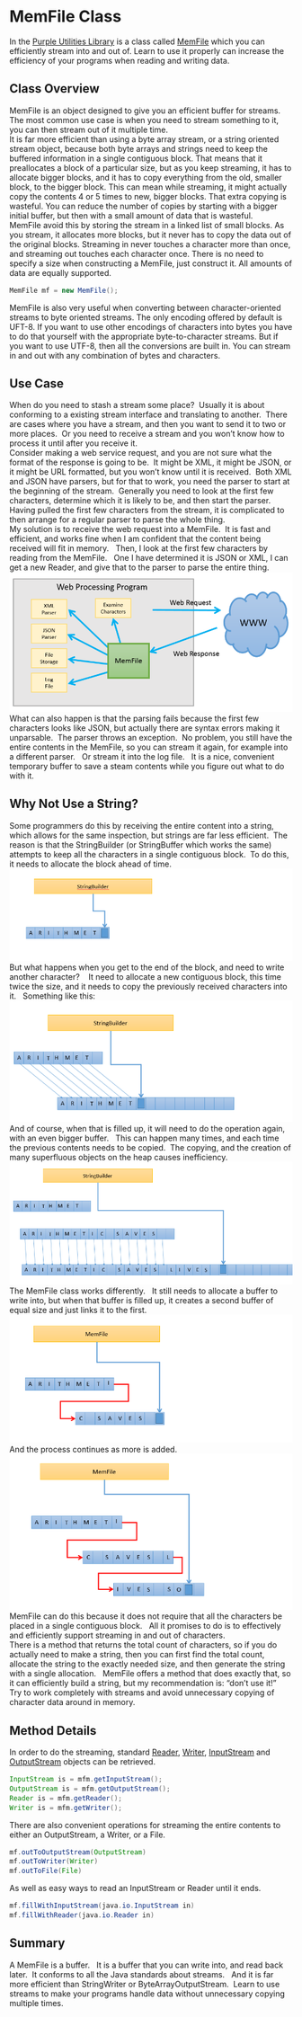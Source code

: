 #  MemFile Class

In the [Purple Utilities Library](http://purplehillsbooks.com/purpleDoc/) is a class called [MemFile](http://purplehillsbooks.com/purpleDoc/index.html?com/purplehillsbooks/streams/MemFile.html) which you can efficiently stream into and out of. Learn to use it properly can increase the efficiency of your programs when reading and writing data.

## Class Overview

MemFile is an object designed to give you an efficient buffer for streams. The most common use case is when you need to stream something to it, you can then stream out of it multiple time.  
It is far more efficient than using a byte array stream, or a string oriented stream object, because both byte arrays and strings need to keep the buffered information in a single contiguous block. That means that it preallocates a block of a particular size, but as you keep streaming, it has to allocate bigger blocks, and it has to copy everything from the old, smaller block, to the bigger block. This can mean while streaming, it might actually copy the contents 4 or 5 times to new, bigger blocks. That extra copying is wasteful. You can reduce the number of copies by starting with a bigger initial buffer, but then with a small amount of data that is wasteful.  
MemFile avoid this by storing the stream in a linked list of small blocks. As you stream, it allocates more blocks, but it never has to copy the data out of the original blocks. Streaming in never touches a character more than once, and streaming out touches each character once. There is no need to specify a size when constructing a MemFile, just construct it. All amounts of data are equally supported.

```java
MemFile mf = new MemFile();

```


MemFile is also very useful when converting between character-oriented streams to byte oriented streams. The only encoding offered by default is UFT-8. If you want to use other encodings of characters into bytes you have to do that yourself with the appropriate byte-to-character streams. But if you want to use UTF-8, then all the conversions are built in. You can stream in and out with any combination of bytes and characters.

## Use Case

When do you need to stash a stream some place?  Usually it is about conforming to a existing stream interface and translating to another.  There are cases where you have a stream, and then you want to send it to two or more places.  Or you need to receive a stream and you won’t know how to process it until after you receive it.  
Consider making a web service request, and you are not sure what the format of the response is going to be.  It might be XML, it might be JSON, or it might be URL formatted, but you won’t know until it is received.  Both XML and JSON have parsers, but for that to work, you need the parser to start at the beginning of the stream.  Generally you need to look at the first few characters, determine which it is likely to be, and then start the parser.   Having pulled the first few characters from the stream, it is complicated to then arrange for a regular parser to parse the whole thing.  
My solution is to receive the web request into a MemFile.  It is fast and efficient, and works fine when I am confident that the content being received will fit in memory.   Then, I look at the first few characters by reading from the MemFile.   One I have determined it is JSON or XML, I can get a new Reader, and give that to the parser to parse the entire thing.  
![memfile7](memfile-img1.png)  
What can also happen is that the parsing fails because the first few characters looks like JSON, but actually there are syntax errors making it unparsable.  The parser throws an exception.  No problem, you still have the entire contents in the MemFile, so you can stream it again, for example into a different parser.   Or stream it into the log file.   It is a nice, convenient temporary buffer to save a steam contents while you figure out what to do with it.

## Why Not Use a String?

Some programmers do this by receiving the entire content into a string, which allows for the same inspection, but strings are far less efficient.  The reason is that the StringBuilder (or StringBuffer which works the same) attempts to keep all the characters in a single contiguous block.  To do this, it needs to allocate the block ahead of time.  
![memfile2](memfile-img2.png)  
But what happens when you get to the end of the block, and need to write another character?    It need to allocate a new contiguous block, this time twice the size, and it needs to copy the previously received characters into it.   Something like this:  
![memfile3](memfile-img3.png)  
And of course, when that is filled up, it will need to do the operation again, with an even bigger buffer.   This can happen many times, and each time the previous contents needs to be copied.  The copying, and the creation of many superfluous objects on the heap causes inefficiency.  
![memfile4](memfile-img4.png)  
The MemFile class works differently.   It still needs to allocate a buffer to write into, but when that buffer is filled up, it creates a second buffer of equal size and just links it to the first.  
![memfile5](memfile-img5.png)  
And the process continues as more is added.  
![memfile6](memfile-img6.png)  
MemFile can do this because it does not require that all the characters be placed in a single contiguous block.   All it promises to do is to effectively and efficiently support streaming in and out of characters.  
There is a method that returns the total count of characters, so if you do actually need to make a string, then you can first find the total count, allocate the string to the exactly needed size, and then generate the string with a single allocation.   MemFile offers a method that does exactly that, so it can efficiently build a string, but my recommendation is: “don’t use it!”   Try to work completely with streams and avoid unnecessary copying of character data around in memory.

## Method Details

In order to do the streaming, standard [Reader](http://purplehillsbooks.com/purpleDoc/com/purplehillsbooks/streams/MemFile.html#getReader--), [Writer](http://purplehillsbooks.com/purpleDoc/com/purplehillsbooks/streams/MemFile.html#getWriter--), [InputStream](http://purplehillsbooks.com/purpleDoc/com/purplehillsbooks/streams/MemFile.html#getInputStream--) and [OutputStream](http://purplehillsbooks.com/purpleDoc/com/purplehillsbooks/streams/MemFile.html#getOutputStream--) objects can be retrieved.

```java
InputStream is = mfm.getInputStream();
OutputStream is = mfm.getOutputStream();
Reader is = mfm.getReader();
Writer is = mfm.getWriter();

```


There are also convenient operations for streaming the entire contents to either an OutputStream, a Writer, or a File.

```java
mf.outToOutputStream(OutputStream)
mf.outToWriter(Writer)
mf.outToFile(File)

```


As well as easy ways to read an InputStream or Reader until it ends.

```java
mf.fillWithInputStream(java.io.InputStream in)
mf.fillWithReader(java.io.Reader in)

```


## Summary

A MemFile is a buffer.   It is a buffer that you can write into, and read back later.  It conforms to all the Java standards about streams.   And it is far more efficient than StringWriter or ByteArrayOutputStream.  Learn to use streams to make your programs handle data without unnecessary copying multiple times.